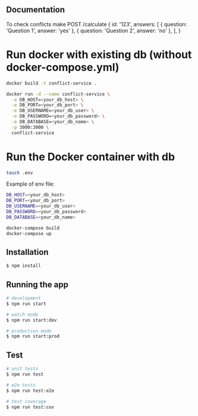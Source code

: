 
## Documentation

To check conflicts make
POST /calculate
{
  id: '123',
  answers: [
    { question: 'Question 1', answer: 'yes' },
    { question: 'Question 2', answer: 'no' },
  ],
}


# Run docker with existing db (without docker-compose.yml)

```bash
docker build -t conflict-service .

docker run -d --name conflict-service \
  -e DB_HOST=<your_db_host> \
  -e DB_PORT=<your_db_port> \
  -e DB_USERNAME=<your_db_user> \
  -e DB_PASSWORD=<your_db_password> \
  -e DB_DATABASE=<your_db_name> \
  -p 3000:3000 \
  conflict-service
```



# Run the Docker container with db

```bash
touch .env
```

Example of env file:

```bash
DB_HOST=<your_db_host>
DB_PORT=<your_db_port>
DB_USERNAME=<your_db_user>
DB_PASSWORD=<your_db_password>
DB_DATABASE=<your_db_name>
```

```bash
docker-compose build
docker-compose up
```

## Installation

```bash
$ npm install
```

## Running the app

```bash
# development
$ npm run start

# watch mode
$ npm run start:dev

# production mode
$ npm run start:prod
```

## Test

```bash
# unit tests
$ npm run test

# e2e tests
$ npm run test:e2e

# test coverage
$ npm run test:cov
```
